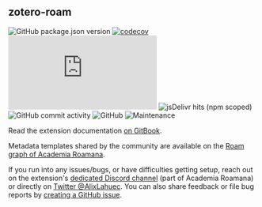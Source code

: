 ## zotero-roam
 
![GitHub package.json version](https://img.shields.io/github/package-json/v/alixlahuec/zotero-roam?style=flat-square)
[![codecov](https://codecov.io/gh/alixlahuec/zotero-roam/branch/main/graph/badge.svg?token=32DK4326KK)](https://codecov.io/gh/alixlahuec/zotero-roam)
![File size in bytes for zoteroRoam.min.js](https://img.shields.io/github/size/alixlahuec/zotero-roam/dist/zoteroRoam.min.js?label=size%20%28minified%29&style=flat-square)
![jsDelivr hits (npm scoped)](https://img.shields.io/jsdelivr/npm/hm/@alixlahuec/zotero-roam?style=flat-square)
![GitHub commit activity](https://img.shields.io/github/commit-activity/w/alixlahuec/zotero-roam)
![GitHub](https://img.shields.io/github/license/alixlahuec/zotero-roam)
![Maintenance](https://img.shields.io/maintenance/yes/2022?style=flat-square)

Read the extension documentation [on GitBook](https://alix-lahuec.gitbook.io/zotero-roam/). 

Metadata templates shared by the community are available on the [Roam graph of Academia Roamana](https://roamresearch.com/#/app/AcademiaRoamana/page/pJvpz2sln). 

If you run into any issues/bugs, or have difficulties getting setup, reach out on the extension's [dedicated Discord channel](https://discord.com/invite/NkAjrm7Xpw) (part of Academia Roamana) or directly on [Twitter @AlixLahuec](https://twitter.com/AlixLahuec). You can also share feedback or file bug reports by [creating a GitHub issue](https://github.com/alixlahuec/zotero-roam/issues).
